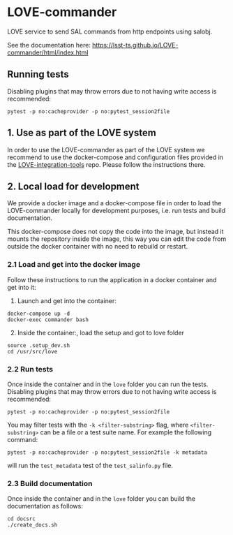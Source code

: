 # LOVE-commander

LOVE service to send SAL commands from http endpoints using salobj.

See the documentation here: https://lsst-ts.github.io/LOVE-commander/html/index.html

## Running tests

Disabling plugins that may throw errors due to not having write access is recommended:

```
pytest -p no:cacheprovider -p no:pytest_session2file
```

## 1. Use as part of the LOVE system

In order to use the LOVE-commander as part of the LOVE system we recommend to use the docker-compose and configuration files provided in the [LOVE-integration-tools](https://github.com/lsst-ts/LOVE-integration-tools) repo. Please follow the instructions there.

## 2. Local load for development

We provide a docker image and a docker-compose file in order to load the LOVE-commander locally for development purposes, i.e. run tests and build documentation.

This docker-compose does not copy the code into the image, but instead it mounts the repository inside the image, this way you can edit the code from outside the docker container with no need to rebuild or restart.

### 2.1 Load and get into the docker image

Follow these instructions to run the application in a docker container and get into it:

1. Launch and get into the container:

```
docker-compose up -d
docker-exec commander bash
```

2. Inside the container:, load the setup and got to love folder

```
source .setup_dev.sh
cd /usr/src/love
```

### 2.2 Run tests

Once inside the container and in the `love` folder you can run the tests. Disabling plugins that may throw errors due to not having write access is recommended:

```
pytest -p no:cacheprovider -p no:pytest_session2file
```

You may filter tests with the `-k <filter-substring>` flag, where `<filter-substring>` can be a file or a test suite name.
For example the following command:

```
pytest -p no:cacheprovider -p no:pytest_session2file -k metadata
```

will run the `test_metadata` test of the `test_salinfo.py` file.

### 2.3 Build documentation

Once inside the container and in the `love` folder you can build the documentation as follows:

```
cd docsrc
./create_docs.sh
```
